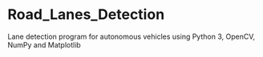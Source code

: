 # Road_Lanes_Detection
Lane detection program for autonomous vehicles using Python 3, OpenCV, NumPy and Matplotlib
